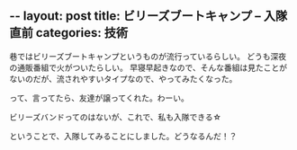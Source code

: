 --
layout: post
title: ビリーズブートキャンプ – 入隊直前
categories: 技術
--

巷ではビリーズブートキャンプというものが流行っているらしい。
どうも深夜の通販番組で火がついたらしい。
早寝早起きなので、そんな番組は見たことがないのだが、流されやすいタイプなので、やってみたくなった。

って、言ってたら、友達が譲ってくれた。わーい。

ビリーズバンドってのはないが、これで、私も入隊できる☆

ということで、入隊してみることにしました。どうなるんだ！？

